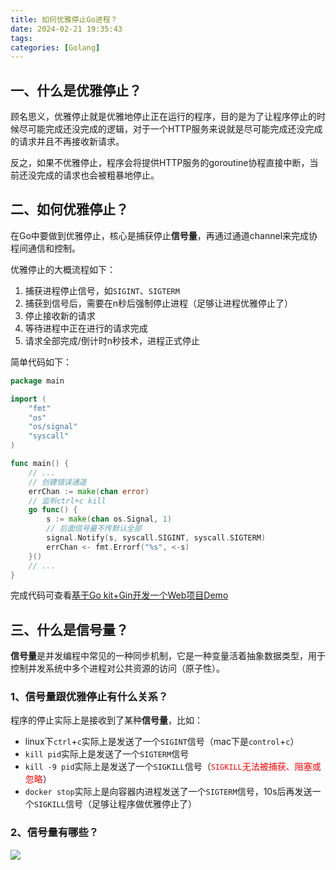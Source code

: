 ```yaml
---
title: 如何优雅停止Go进程？
date: 2024-02-21 19:35:43
tags:
categories: [Golang]
---
```


## 一、什么是优雅停止？
顾名思义，优雅停止就是优雅地停止正在运行的程序，目的是为了让程序停止的时候尽可能完成还没完成的逻辑，对于一个HTTP服务来说就是尽可能完成还没完成的请求并且不再接收新请求。

反之，如果不优雅停止，程序会将提供HTTP服务的goroutine协程直接中断，当前还没完成的请求也会被粗暴地停止。

## 二、如何优雅停止？
在Go中要做到优雅停止，核心是捕获停止**信号量**，再通过通道channel来完成协程间通信和控制。

优雅停止的大概流程如下：
1. 捕获进程停止信号，如`SIGINT`、`SIGTERM`
2. 捕获到信号后，需要在n秒后强制停止进程（足够让进程优雅停止了）
3. 停止接收新的请求
4. 等待进程中正在进行的请求完成
5. 请求全部完成/倒计时n秒技术，进程正式停止

简单代码如下：
```go
package main

import (
	"fmt"
	"os"
	"os/signal"
	"syscall"
)

func main() {
	// ...
	// 创建错误通道
	errChan := make(chan error)
	// 监听ctrl+c kill
	go func() {
		s := make(chan os.Signal, 1)
		// 后面信号量不传默认全部
		signal.Notify(s, syscall.SIGINT, syscall.SIGTERM)
		errChan <- fmt.Errorf("%s", <-s)
	}()
	// ...
}

```

完成代码可查看[基于Go kit+Gin开发一个Web项目Demo](https://github.com/GaryLeeeee/lee-code-repository/tree/master/lee-http-code-go/main.go)

## 三、什么是信号量？
**信号量**是并发编程中常见的一种同步机制，它是一种变量活着抽象数据类型，用于控制并发系统中多个进程对公共资源的访问（原子性）。

### 1、信号量跟优雅停止有什么关系？
程序的停止实际上是接收到了某种**信号量**，比如：
* linux下`ctrl`+`c`实际上是发送了一个`SIGINT`信号（mac下是`control`+`c`）
* `kill pid`实际上是发送了一个`SIGTERM`信号
* `kill -9 pid`实际上是发送了一个`SIGKILL`信号（<font color=red>`SIGKILL`无法被捕获、阻塞或忽略</font>）
* `docker stop`实际上是向容器内进程发送了一个`SIGTERM`信号，10s后再发送一个`SIGKILL`信号（足够让程序做优雅停止了）

### 2、信号量有哪些？
![](/images/golang/如何优雅停止Go进程？.png)
